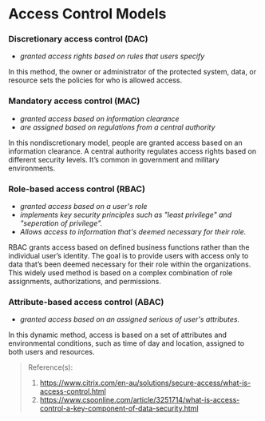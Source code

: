 # Access Control Models

### Discretionary access control (DAC) 
- *granted access rights based on rules that users specify*  

In this method, the owner or administrator of the protected system, data, or resource sets the policies for who is allowed access. 

### Mandatory access control (MAC) 

- *granted access based on information clearance*
- *are assigned based on regulations from a central authority*

In this nondiscretionary model, people are granted access based on an information clearance. A central authority regulates access rights based on different security levels. It’s common in government and military environments. 

### Role-based access control (RBAC) 

- *granted access based on a user's role*
- *implements key security principles such as "least privilege" and "seperation of privilege".*
- *Allows access to information that's deemed necessary for their role.*

RBAC grants access based on defined business functions rather than the individual user’s identity. The goal is to provide users with access only to data that’s been deemed necessary for their role within the organizations. This widely used method is based on a complex combination of role assignments, authorizations, and permissions. 

### Attribute-based access control (ABAC)

- *granted access based on an assigned serious of user's attributes.*

In this dynamic method, access is based on a set of attributes and environmental conditions, such as time of day and location, assigned to both users and resources.
> Reference(s):
> 1. https://www.citrix.com/en-au/solutions/secure-access/what-is-access-control.html
> 2. https://www.csoonline.com/article/3251714/what-is-access-control-a-key-component-of-data-security.html
